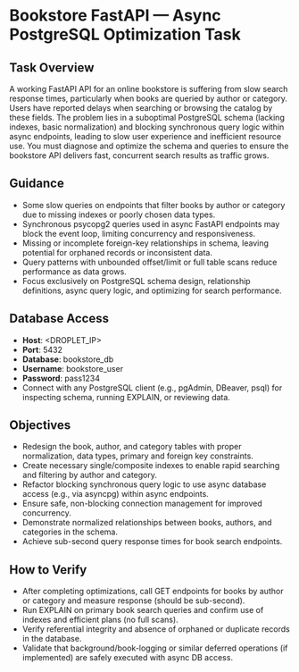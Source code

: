 # Bookstore FastAPI — Async PostgreSQL Optimization Task

## Task Overview
A working FastAPI API for an online bookstore is suffering from slow search response times, particularly when books are queried by author or category. Users have reported delays when searching or browsing the catalog by these fields. The problem lies in a suboptimal PostgreSQL schema (lacking indexes, basic normalization) and blocking synchronous query logic within async endpoints, leading to slow user experience and inefficient resource use. You must diagnose and optimize the schema and queries to ensure the bookstore API delivers fast, concurrent search results as traffic grows.

## Guidance
- Some slow queries on endpoints that filter books by author or category due to missing indexes or poorly chosen data types.
- Synchronous psycopg2 queries used in async FastAPI endpoints may block the event loop, limiting concurrency and responsiveness.
- Missing or incomplete foreign-key relationships in schema, leaving potential for orphaned records or inconsistent data.
- Query patterns with unbounded offset/limit or full table scans reduce performance as data grows.
- Focus exclusively on PostgreSQL schema design, relationship definitions, async query logic, and optimizing for search performance.

## Database Access
- **Host**: <DROPLET_IP>
- **Port**: 5432
- **Database**: bookstore_db
- **Username**: bookstore_user
- **Password**: pass1234
- Connect with any PostgreSQL client (e.g., pgAdmin, DBeaver, psql) for inspecting schema, running EXPLAIN, or reviewing data.

## Objectives
- Redesign the book, author, and category tables with proper normalization, data types, primary and foreign key constraints.
- Create necessary single/composite indexes to enable rapid searching and filtering by author and category.
- Refactor blocking synchronous query logic to use async database access (e.g., via asyncpg) within async endpoints.
- Ensure safe, non-blocking connection management for improved concurrency.
- Demonstrate normalized relationships between books, authors, and categories in the schema.
- Achieve sub-second query response times for book search endpoints.

## How to Verify
- After completing optimizations, call GET endpoints for books by author or category and measure response (should be sub-second).
- Run EXPLAIN on primary book search queries and confirm use of indexes and efficient plans (no full scans).
- Verify referential integrity and absence of orphaned or duplicate records in the database.
- Validate that background/book-logging or similar deferred operations (if implemented) are safely executed with async DB access.
